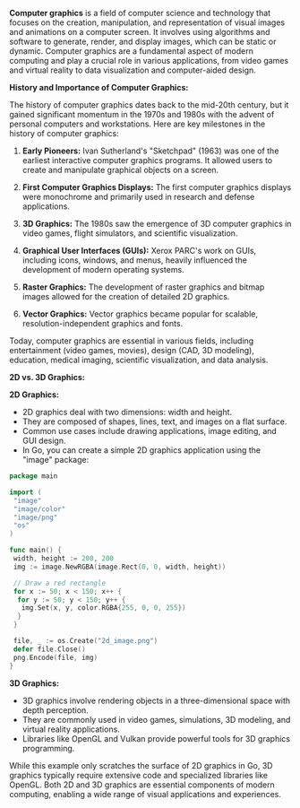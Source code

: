 **Computer graphics** is a field of computer science and technology that focuses on the creation, manipulation, and representation of visual images and animations on a computer screen. It involves using algorithms and software to generate, render, and display images, which can be static or dynamic. Computer graphics are a fundamental aspect of modern computing and play a crucial role in various applications, from video games and virtual reality to data visualization and computer-aided design.

**History and Importance of Computer Graphics:**

The history of computer graphics dates back to the mid-20th century, but it gained significant momentum in the 1970s and 1980s with the advent of personal computers and workstations. Here are key milestones in the history of computer graphics:

1. **Early Pioneers:** Ivan Sutherland's "Sketchpad" (1963) was one of the earliest interactive computer graphics programs. It allowed users to create and manipulate graphical objects on a screen.

2. **First Computer Graphics Displays:** The first computer graphics displays were monochrome and primarily used in research and defense applications.

3. **3D Graphics:** The 1980s saw the emergence of 3D computer graphics in video games, flight simulators, and scientific visualization.

4. **Graphical User Interfaces (GUIs):** Xerox PARC's work on GUIs, including icons, windows, and menus, heavily influenced the development of modern operating systems.

5. **Raster Graphics:** The development of raster graphics and bitmap images allowed for the creation of detailed 2D graphics.

6. **Vector Graphics:** Vector graphics became popular for scalable, resolution-independent graphics and fonts.

Today, computer graphics are essential in various fields, including entertainment (video games, movies), design (CAD, 3D modeling), education, medical imaging, scientific visualization, and data analysis.

**2D vs. 3D Graphics:**

**2D Graphics:**

- 2D graphics deal with two dimensions: width and height.
- They are composed of shapes, lines, text, and images on a flat surface.
- Common use cases include drawing applications, image editing, and GUI design.
- In Go, you can create a simple 2D graphics application using the "image" package:

```go
package main

import (
 "image"
 "image/color"
 "image/png"
 "os"
)

func main() {
 width, height := 200, 200
 img := image.NewRGBA(image.Rect(0, 0, width, height))

 // Draw a red rectangle
 for x := 50; x < 150; x++ {
  for y := 50; y < 150; y++ {
   img.Set(x, y, color.RGBA{255, 0, 0, 255})
  }
 }

 file, _ := os.Create("2d_image.png")
 defer file.Close()
 png.Encode(file, img)
}
```

**3D Graphics:**

- 3D graphics involve rendering objects in a three-dimensional space with depth perception.
- They are commonly used in video games, simulations, 3D modeling, and virtual reality applications.
- Libraries like OpenGL and Vulkan provide powerful tools for 3D graphics programming.

While this example only scratches the surface of 2D graphics in Go, 3D graphics typically require extensive code and specialized libraries like OpenGL. Both 2D and 3D graphics are essential components of modern computing, enabling a wide range of visual applications and experiences.
